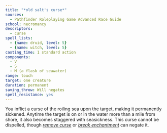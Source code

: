 ```yaml
---
title: "*old salt's curse*"
sources:
  - Pathfinder Roleplaying Game Advanced Race Guide
school: necromancy
descriptors:
  - curse
spell_lists:
  - {name: druid, level: 5}
  - {name: witch, level: 5}
casting_time: 1 standard action
components:
  - V
  - S
  - M (a flask of seawater)
range: touch
target: one creature
duration: permanent
saving_throw: Will negates
spell_resistance: yes
---
```


You inflict a curse of the roiling sea upon the target, making it permanently sickened. Anytime the target is on or in the water more than a mile from shore, it also becomes staggered with seasickness. This curse cannot be dispelled, though [*remove curse*](/spells/remove-curse/) or [*break enchantment*](/spells/break-enchantment/) can negate it.
